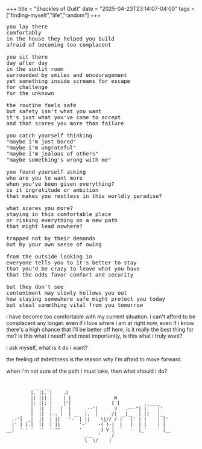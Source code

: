+++
title = "Shackles of Guilt"
date = "2025-04-23T23:14:07-04:00"
tags = ["finding-myself","life","random"]
+++

<pre>
you lay there
comfortably
in the house they helped you build
afraid of becoming too complacent

you sit there
day after day
in the sunlit room
surrounded by smiles and encouragement
yet something inside screams for escape
for challenge
for the unknown

the routine feels safe
but safety isn't what you want
it's just what you've come to accept
and that scares you more than failure

you catch yourself thinking
"maybe i'm just bored"
"maybe i'm ungrateful" 
"maybe i'm jealous of others"
"maybe something's wrong with me"

you found yourself asking
who are you to want more
when you've been given everything?
is it ingratitude or ambition
that makes you restless in this worldly paradise?

what scares you more?
staying in this comfortable place
or risking everything on a new path
that might lead nowhere?

trapped not by their demands
but by your own sense of owing

from the outside looking in
everyone tells you to it's better to stay
that you'd be crazy to leave what you have
that the odds favor comfort and security

but they don't see
contentment may slowly hollows you out
how staying somewhere safe might protect you today
but steal something vital from you tomorrow
</pre>

i have become too comfortable with my current situation. i can't afford to be complacent any longer. even if i love where i am at right now, even if i know there's a high chance that i'll be better off here, is it really the best thing for me? is this what i need? and most importantly, is this what i truly want?

i ask myself, what is it do i want?

the feeling of indebtness is the reason why i'm afraid to move forward.

when i'm not sure of the path i must take, then what should i do?

<pre class="ending-asciiart">
<code>
          __  __                                             
         |. ||. |    .|                                      
         || ||| |    | |                W                    
         |: ||: |    |'|               [ ]         ._____    
         |  ||  |   |  |     .--'|      3   .---"| |.   |'   
     _   |  ||  |-. |  | __  |.  |     /|  _|__  | ||   |__  
  .-'|  _|  ||  | ||   '-  | ||    \|// / |   |' | |    | |' 
  |' | |.|  ||  | ||       '-'    -( )-|  |   |  | |    | |  
__|  '-' '  ''  ' ""       '       J V |  `   -  |_'    ' |__
                             ___  '    /                     
                             \  \/    |
</code>
</pre>
